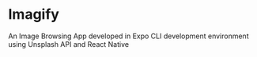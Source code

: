 # Imagify
An Image Browsing App developed in Expo CLI development environment using Unsplash API and React Native
